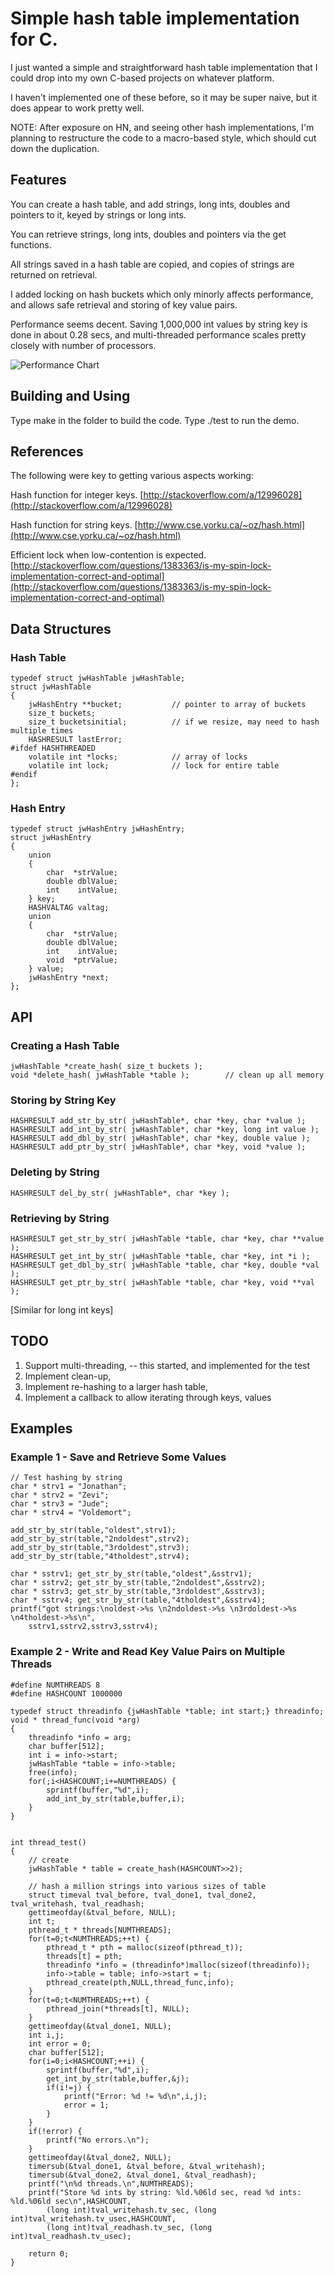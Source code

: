 # Simple hash table implementation for C.

I just wanted a simple and straightforward hash table implementation that I could drop into my
own C-based projects on whatever platform.

I haven't implemented one of these before, so it may be super naive, but it does appear to work pretty well.

NOTE: After exposure on HN, and seeing other hash implementations, I'm planning to restructure the code to a macro-based style, which should cut down the duplication.

## Features

You can create a hash table, and add strings, long ints, doubles and pointers to it, keyed by strings
or long ints.

You can retrieve strings, long ints, doubles and pointers via the get functions.

All strings saved in a hash table are copied, and copies of strings are returned on retrieval.

I added locking on hash buckets which only minorly affects performance, and allows safe retrieval and storing
of key value pairs.

Performance seems decent. Saving 1,000,000 int values by string key is done in about 0.28 secs, and multi-threaded performance scales pretty closely with number of processors.

![Performance Chart](http://jonathanwatmough.com/misc/jwHashPerformance.png)

## Building and Using

Type make in the folder to build the code. Type ./test to run the demo.

## References

The following were key to getting various aspects working:

Hash function for integer keys.
[http://stackoverflow.com/a/12996028](http://stackoverflow.com/a/12996028)

Hash function for string keys.
[http://www.cse.yorku.ca/~oz/hash.html](http://www.cse.yorku.ca/~oz/hash.html)

Efficient lock when low-contention is expected.
[http://stackoverflow.com/questions/1383363/is-my-spin-lock-implementation-correct-and-optimal](http://stackoverflow.com/questions/1383363/is-my-spin-lock-implementation-correct-and-optimal)

## Data Structures

### Hash Table

	typedef struct jwHashTable jwHashTable;
	struct jwHashTable
	{
		jwHashEntry **bucket;			// pointer to array of buckets
		size_t buckets;
		size_t bucketsinitial;			// if we resize, may need to hash multiple times
		HASHRESULT lastError;
	#ifdef HASHTHREADED
		volatile int *locks;			// array of locks
		volatile int lock;				// lock for entire table
	#endif
	};

### Hash Entry

	typedef struct jwHashEntry jwHashEntry;
	struct jwHashEntry
	{
		union
		{
			char  *strValue;
			double dblValue;
			int	   intValue;
		} key;
		HASHVALTAG valtag;
		union
		{
			char  *strValue;
			double dblValue;
			int	   intValue;
			void  *ptrValue;
		} value;
		jwHashEntry *next;
	};

## API

### Creating a Hash Table

	jwHashTable *create_hash( size_t buckets );
	void *delete_hash( jwHashTable *table );		// clean up all memory

### Storing by String Key

	HASHRESULT add_str_by_str( jwHashTable*, char *key, char *value );
	HASHRESULT add_int_by_str( jwHashTable*, char *key, long int value );
	HASHRESULT add_dbl_by_str( jwHashTable*, char *key, double value );
	HASHRESULT add_ptr_by_str( jwHashTable*, char *key, void *value );

### Deleting by String

	HASHRESULT del_by_str( jwHashTable*, char *key );

### Retrieving by String

	HASHRESULT get_str_by_str( jwHashTable *table, char *key, char **value );
	HASHRESULT get_int_by_str( jwHashTable *table, char *key, int *i );
	HASHRESULT get_dbl_by_str( jwHashTable *table, char *key, double *val );
	HASHRESULT get_ptr_by_str( jwHashTable *table, char *key, void **val );

[Similar for long int keys]

## TODO

1. Support multi-threading, -- this started, and implemented for the test
2. Implement clean-up,
3. Implement re-hashing to a larger hash table,
4. Implement a callback to allow iterating through keys, values


## Examples

### Example 1 - Save and Retrieve Some Values

	// Test hashing by string
	char * strv1 = "Jonathan";
	char * strv2 = "Zevi";
	char * strv3 = "Jude";
	char * strv4 = "Voldemort";
	
	add_str_by_str(table,"oldest",strv1);
	add_str_by_str(table,"2ndoldest",strv2);
	add_str_by_str(table,"3rdoldest",strv3);
	add_str_by_str(table,"4tholdest",strv4);
	
	char * sstrv1; get_str_by_str(table,"oldest",&sstrv1);
	char * sstrv2; get_str_by_str(table,"2ndoldest",&sstrv2);
	char * sstrv3; get_str_by_str(table,"3rdoldest",&sstrv3);
	char * sstrv4; get_str_by_str(table,"4tholdest",&sstrv4);
	printf("got strings:\noldest->%s \n2ndoldest->%s \n3rdoldest->%s \n4tholdest->%s\n",
		sstrv1,sstrv2,sstrv3,sstrv4);


### Example 2 - Write and Read Key Value Pairs on Multiple Threads

	#define NUMTHREADS 8
	#define HASHCOUNT 1000000

	typedef struct threadinfo {jwHashTable *table; int start;} threadinfo;
	void * thread_func(void *arg)
	{
		threadinfo *info = arg;
		char buffer[512];
		int i = info->start;
		jwHashTable *table = info->table;
		free(info);
		for(;i<HASHCOUNT;i+=NUMTHREADS) {
			sprintf(buffer,"%d",i);
			add_int_by_str(table,buffer,i);
		}
	}


	int thread_test()
	{
		// create
		jwHashTable * table = create_hash(HASHCOUNT>>2);

		// hash a million strings into various sizes of table
		struct timeval tval_before, tval_done1, tval_done2, tval_writehash, tval_readhash;
		gettimeofday(&tval_before, NULL);
		int t;
		pthread_t * threads[NUMTHREADS];
		for(t=0;t<NUMTHREADS;++t) {
			pthread_t * pth = malloc(sizeof(pthread_t));
			threads[t] = pth;
			threadinfo *info = (threadinfo*)malloc(sizeof(threadinfo));
			info->table = table; info->start = t;
			pthread_create(pth,NULL,thread_func,info);
		}
		for(t=0;t<NUMTHREADS;++t) {
			pthread_join(*threads[t], NULL);
		}
		gettimeofday(&tval_done1, NULL);
		int i,j;
		int error = 0;
		char buffer[512];
		for(i=0;i<HASHCOUNT;++i) {
			sprintf(buffer,"%d",i);
			get_int_by_str(table,buffer,&j);
			if(i!=j) {
				printf("Error: %d != %d\n",i,j);
				error = 1;
			}
		}
		if(!error) {
			printf("No errors.\n"); 
		}
		gettimeofday(&tval_done2, NULL);
		timersub(&tval_done1, &tval_before, &tval_writehash);
		timersub(&tval_done2, &tval_done1, &tval_readhash);
		printf("\n%d threads.\n",NUMTHREADS);
		printf("Store %d ints by string: %ld.%06ld sec, read %d ints: %ld.%06ld sec\n",HASHCOUNT,
			(long int)tval_writehash.tv_sec, (long int)tval_writehash.tv_usec,HASHCOUNT,
			(long int)tval_readhash.tv_sec, (long int)tval_readhash.tv_usec);
	
		return 0;
	}










